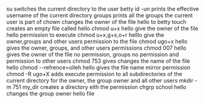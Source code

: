 su switches the current directory to the user betty
id -un prints the effective username of the current directory
groups prints all the groups the current user is part of
chown changes the owner of the file hello to betty
touch creates an empty file called hello
chmod u+x hello give the owner of the file hello permission to execute
chmod u+x,g+x,o+r helllo give the owner,groups and other users permission to the file
chmod ugo+x hello gives the owner, groups, and other users permissions
chmod 007 hello gives the owner of the file no permission, groups no permission and permission to other users
chmod 753 gives changes the name of the file hello
chmod --refrence=olleh hello gives the file name mirror permission
chmod -R ugo+X adds execute permission to all subdirectories of the current directory for the owner, the group owner and all other users
mkdir -m 751 my_dir creates a directory eith the permission
chgrp school hello changes the group owner hello file
